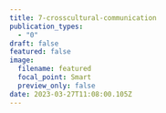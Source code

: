 ```yaml
---
title: 7-crosscultural-communication
publication_types:
  - "0"
draft: false
featured: false
image:
  filename: featured
  focal_point: Smart
  preview_only: false
date: 2023-03-27T11:08:00.105Z
---
```

